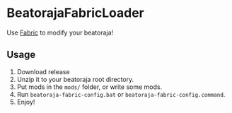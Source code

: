 # BeatorajaFabricLoader

Use [Fabric](https://fabricmc.net/) to modify your beatoraja!

## Usage

1. Download release
2. Unzip it to your beatoraja root directory.
3. Put mods in the `mods/` folder, or write some mods.
4. Run `beatoraja-fabric-config.bat` or `beatoraja-fabric-config.command`.
5. Enjoy!